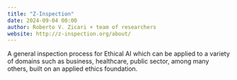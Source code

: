 ```yaml
---
title: "Z-Inspection"
date: 2024-09-04 00:00
author: Roberto V. Zicari + team of researchers
website: http://z-inspection.org/about/
---
```


A general inspection process for Ethical AI which can be applied to a variety of domains such as business, healthcare, public sector, among many others, built on an applied ethics foundation.